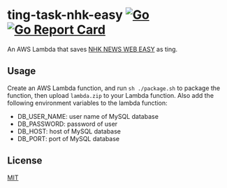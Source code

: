 # ting-task-nhk-easy [![Go](https://github.com/ting-app/ting-task-nhk-easy/actions/workflows/build.yml/badge.svg?branch=main)](https://github.com/ting-app/ting-task-nhk-easy/actions/workflows/build.yml) [![Go Report Card](https://goreportcard.com/badge/github.com/ting-app/ting-task-nhk-easy)](https://goreportcard.com/report/github.com/ting-app/ting-task-nhk-easy)
An AWS Lambda that saves [NHK NEWS WEB EASY](https://www3.nhk.or.jp/news/easy/) as ting.

## Usage
Create an AWS Lambda function, and run `sh ./package.sh` to package the function, then upload `lambda.zip` to your Lambda function. Also add the following environment variables to the lambda function:

 * DB_USER_NAME: user name of MySQL database
 * DB_PASSWORD: password of user
 * DB_HOST: host of MySQL database
 * DB_PORT: port of MySQL database

## License
[MIT](LICENSE)
